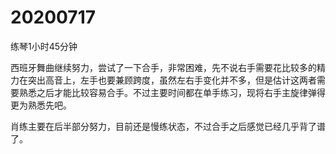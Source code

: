 # 20200717

练琴1小时45分钟

西班牙舞曲继续努力，尝试了一下合手，非常困难，先不说右手需要花比较多的精力在突出高音上，左手也要兼顾跨度，虽然左右手变化并不多，但是估计这两者需要熟悉之后才能比较容易合手。不过主要时间都在单手练习，现将右手主旋律弹得更为熟悉先吧。

肖练主要在后半部分努力，目前还是慢练状态，不过合手之后感觉已经几乎背了谱了。
